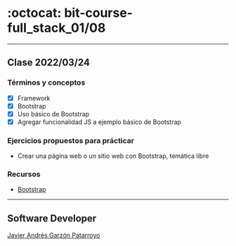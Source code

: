 # :octocat: bit-course-full_stack_01/08
- - -
## Clase 2022/03/24
### Términos y conceptos
* [x] Framework
* [x] Bootstrap
* [x] Uso básico de Bootstrap
* [x] Agregar funcionalidad JS a ejemplo básico de Bootstrap
### Ejercicios propuestos para prácticar
* Crear una página web o un sitio web con Bootstrap, temática libre
### Recursos
* [Bootstrap](https://getbootstrap.com/)
- - -
## Software Developer
[Javier Andrés Garzón Patarroyo](https://javierandresgp.com)
